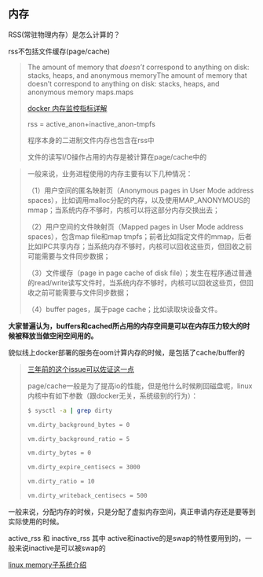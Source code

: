 ## 内存

RSS(常驻物理内存）是怎么计算的？

rss不包括文件缓存(page/cache)

> The amount of memory that *doesn’t* correspond to anything on disk: stacks, heaps, and anonymous memoryThe amount of memory that doesn’t correspond to anything on disk: stacks, heaps, and anonymous memory maps.maps  
>
> [docker 内存监控指标详解](https://docs.docker.com/config/containers/runmetrics/)
>
> rss = active_anon+inactive_anon-tmpfs
>
> 程序本身的二进制文件内存也包含在rss中
>
> 文件的读写I/O操作占用的内存是被计算在page/cache中的
>
> 

> 一般来说，业务进程使用的内存主要有以下几种情况：
>
> （1）用户空间的匿名映射页（Anonymous pages in User Mode address spaces），比如调用malloc分配的内存，以及使用MAP_ANONYMOUS的mmap；当系统内存不够时，内核可以将这部分内存交换出去；
>
> （2）用户空间的文件映射页（Mapped pages in User Mode address spaces），包含map file和map tmpfs；前者比如指定文件的mmap，后者比如IPC共享内存；当系统内存不够时，内核可以回收这些页，但回收之前可能需要与文件同步数据；
>
> （3）文件缓存（page in page cache of disk file）；发生在程序通过普通的read/write读写文件时，当系统内存不够时，内核可以回收这些页，但回收之前可能需要与文件同步数据；
>
> （4）buffer pages，属于page cache；比如读取块设备文件。
>
> 

**大家普遍认为，buffers和cached所占用的内存空间是可以在内存压力较大的时候被释放当做空闲空间用的。**

貌似线上docker部署的服务在oom计算内存的时候，是包括了cache/buffer的

> [三年前的这个issue可以佐证这一点](https://github.com/moby/moby/issues/21759)
>
> page/cache一般是为了提高io的性能，但是他什么时候刷回磁盘呢，linux内核中有如下参数（跟docker无关，系统级别的行为）：
>
> ```sh
> $ sysctl -a | grep dirty
> 
> vm.dirty_background_bytes = 0
> 
> vm.dirty_background_ratio = 5
> 
> vm.dirty_bytes = 0
> 
> vm.dirty_expire_centisecs = 3000
> 
> vm.dirty_ratio = 10
> 
> vm.dirty_writeback_centisecs = 500
> ```
>
>  



一般来说，分配内存的时候，只是分配了虚拟内存空间，真正申请内存还是要等到实际使用的时候。

active_rss 和 inactive_rss 其中 active和inactive的是swap的特性要用到的，一般来说inactive是可以被swap的

[linux memory子系统介绍](https://github.com/digoal/blog/blob/master/201701/20170111_02.md)







